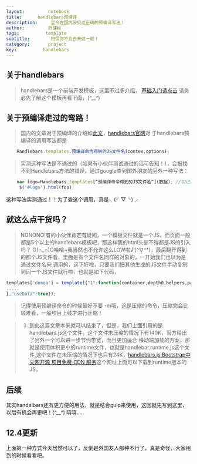 ```yaml
---
layout:     	notebook
title:     	handlebars预编译
description:     至今在国内没见过正确的预编译写法！	
author:     	許健彬
tags:      	   template
subtitle:     	 担保你不会白来这一趟！
category:     	project
key:          handlebars
---
```

## 关于handlebars
> handlebars是一个前端开发模板，这里不过多介绍，
	[基础入门请点击](http://www.cnblogs.com/iyangyuan/archive/2013/12/12/3471227.html)
	请务必先了解这个模板再看下面，(*^__^*) 
	
## 关于预编译走过的弯路！	
	
> 国内的文章对于预编译的介绍如[此文](http://www.gbtags.com/gb/share/5764.htm)，[handlebars官网](http://handlebarsjs.com/precompilation.html)对
于handlebars预编译的调用写法都是

	
```javascript	
	Handlebars.templates.预编译命令得到的JS文件名(contex,options);
```	

	
> 实测这种写法是不通过的（如果有小伙伴测试通过的话可告知！），会报找不到Handlebars方法的错误，通过google查到国外朋友的另外一种写法：


```javascript	
	var logo=Handlebars.templates[“预编译命令得到的JS文件名”](数据); //切记加上引号
	 $('#logo').html(foo);  
```	

	
这种写法实测通过！！为了查这个调用，真是╮(╯▽╰)╭
	

## 就这么点干货吗？
> NONONO!有的小伙伴肯定有疑问，一个模板文件就是一个JS，而页面一般都是5个以上的handlebars模板吧，那这样我的html头部不得都是JS的引入吗？
O(∩_∩)O哈哈~我当然也不允许这么LOW啦♪(^∇^*)，最后翻开得到的那个JS文件看，里面是有个文件名同样的对象的，一开始我们也以为是通过文件名来
调用的，这下好啦，只要我们把其他生成的JS文件手动复制到同一个JS文件就行啦，也就是如下代码，

	
```javascript
templates['demoa'] = template({"1":function(container,depth0,helpers,partials,data) {
.....
},"useData":true});
```	

	
> 记得使用预编译命令的时候最好不要 -m哦，这是压缩的命令，压缩完会比较难看，一般项目上线才进行压缩！
	

> 1. 到此这篇文章本来就可以结束了，但是，我们上面引用的是handlebars.js这个文件，这个文件未压缩的情况下有140K，官方给出了另外一个可以进一步节约带宽，而且更加适合
移动端加载的方案，那就是使用体积更小的runtime文件，也就是handlebar.runtime.js这个文件,这个文件在未压缩的情况下也只有24K，[handlebars.js Bootstrap中文网开源
项目免费 CDN 服务](http://www.bootcdn.cn/handlebars.js/)这个网址上面可以下载到runtime版本的JS，


## 后续
其实handelbars还有更方便的用法，就是结合gulp来使用，这回就先写到这里，以后有机会再更吧！(*^__^*) 嘻嘻…..
	
## 12.4更新
上面第一种方式今天居然可以了，反倒是外国友人那种不行了，真是奇怪，大家用到的时候看看吧。
